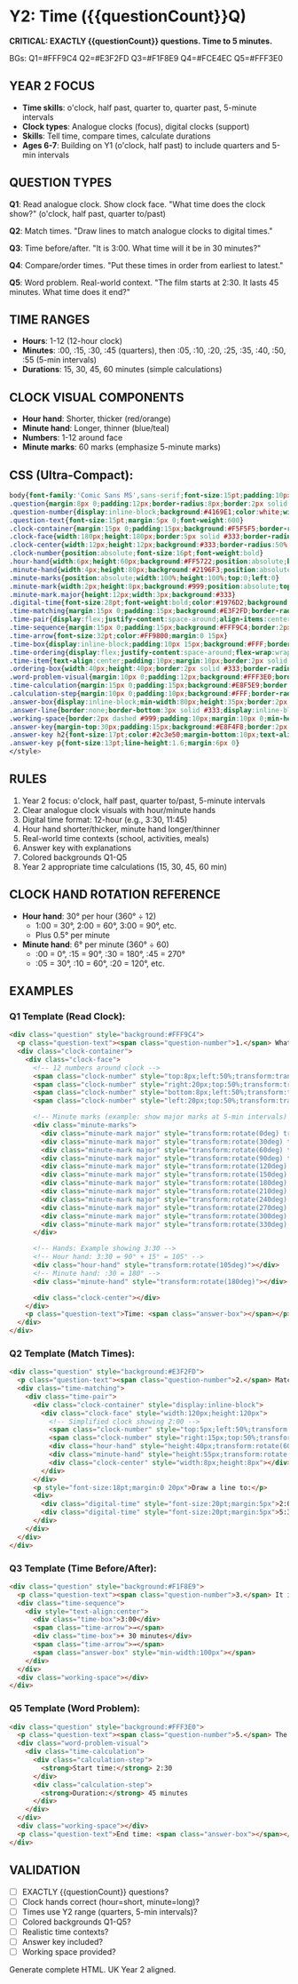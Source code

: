 # Y2: Time ({{questionCount}}Q)

**CRITICAL: EXACTLY {{questionCount}} questions. Time to 5 minutes.**

BGs: Q1=#FFF9C4 Q2=#E3F2FD Q3=#F1F8E9 Q4=#FCE4EC Q5=#FFF3E0

## YEAR 2 FOCUS
- **Time skills**: o'clock, half past, quarter to, quarter past, 5-minute intervals
- **Clock types**: Analogue clocks (focus), digital clocks (support)
- **Skills**: Tell time, compare times, calculate durations
- **Ages 6-7**: Building on Y1 (o'clock, half past) to include quarters and 5-min intervals

## QUESTION TYPES

**Q1**: Read analogue clock. Show clock face. "What time does the clock show?" (o'clock, half past, quarter to/past)

**Q2**: Match times. "Draw lines to match analogue clocks to digital times."

**Q3**: Time before/after. "It is 3:00. What time will it be in 30 minutes?"

**Q4**: Compare/order times. "Put these times in order from earliest to latest."

**Q5**: Word problem. Real-world context. "The film starts at 2:30. It lasts 45 minutes. What time does it end?"

## TIME RANGES
- **Hours**: 1-12 (12-hour clock)
- **Minutes**: :00, :15, :30, :45 (quarters), then :05, :10, :20, :25, :35, :40, :50, :55 (5-min intervals)
- **Durations**: 15, 30, 45, 60 minutes (simple calculations)

## CLOCK VISUAL COMPONENTS
- **Hour hand**: Shorter, thicker (red/orange)
- **Minute hand**: Longer, thinner (blue/teal)
- **Numbers**: 1-12 around face
- **Minute marks**: 60 marks (emphasize 5-minute marks)

## CSS (Ultra-Compact):
```css
body{font-family:'Comic Sans MS',sans-serif;font-size:15pt;padding:10px;line-height:1.4}
.question{margin:8px 0;padding:12px;border-radius:8px;border:2px solid #ddd}
.question-number{display:inline-block;background:#4169E1;color:white;width:30px;height:30px;line-height:30px;text-align:center;border-radius:50%;margin-right:8px;font-weight:bold;font-size:14pt}
.question-text{font-size:15pt;margin:5px 0;font-weight:600}
.clock-container{margin:15px 0;padding:15px;background:#F5F5F5;border-radius:8px;text-align:center}
.clock-face{width:180px;height:180px;border:5px solid #333;border-radius:50%;position:relative;margin:15px auto;background:#FFF}
.clock-center{width:12px;height:12px;background:#333;border-radius:50%;position:absolute;top:50%;left:50%;transform:translate(-50%,-50%);z-index:10}
.clock-number{position:absolute;font-size:16pt;font-weight:bold}
.hour-hand{width:6px;height:60px;background:#FF5722;position:absolute;bottom:50%;left:50%;transform-origin:bottom center;border-radius:3px;margin-left:-3px}
.minute-hand{width:4px;height:80px;background:#2196F3;position:absolute;bottom:50%;left:50%;transform-origin:bottom center;border-radius:2px;margin-left:-2px}
.minute-marks{position:absolute;width:100%;height:100%;top:0;left:0}
.minute-mark{width:2px;height:8px;background:#999;position:absolute;top:5px;left:50%;transform-origin:center 85px}
.minute-mark.major{height:12px;width:3px;background:#333}
.digital-time{font-size:28pt;font-weight:bold;color:#1976D2;background:#FFF;padding:10px 20px;border:3px solid #1976D2;border-radius:8px;display:inline-block;font-family:monospace}
.time-matching{margin:15px 0;padding:15px;background:#E3F2FD;border-radius:8px}
.time-pair{display:flex;justify-content:space-around;align-items:center;margin:15px 0;flex-wrap:wrap}
.time-sequence{margin:15px 0;padding:15px;background:#FFF9C4;border:2px dashed #FF9800;border-radius:8px}
.time-arrow{font-size:32pt;color:#FF9800;margin:0 15px}
.time-box{display:inline-block;padding:10px 15px;background:#FFF;border:2px solid #333;border-radius:8px;font-size:18pt;font-weight:bold;margin:5px}
.time-ordering{display:flex;justify-content:space-around;flex-wrap:wrap;margin:15px 0}
.time-item{text-align:center;padding:10px;margin:10px;border:2px solid #ddd;border-radius:8px;background:#FFF}
.ordering-box{width:40px;height:40px;border:2px solid #333;border-radius:5px;background:#FFF;display:inline-block;margin-top:10px}
.word-problem-visual{margin:10px 0;padding:12px;background:#FFF3E0;border:2px dashed #FF9800;border-radius:8px}
.time-calculation{margin:15px 0;padding:15px;background:#E8F5E9;border:2px solid #4CAF50;border-radius:8px}
.calculation-step{margin:10px 0;padding:10px;background:#FFF;border-radius:5px;font-size:16pt}
.answer-box{display:inline-block;min-width:80px;height:35px;border:2px solid #333;border-radius:5px;background:#FFF;vertical-align:middle;margin:0 5px}
.answer-line{border:none;border-bottom:3px solid #333;display:inline-block;min-width:80px;margin:0 5px;background:transparent}
.working-space{border:2px dashed #999;padding:10px;margin:10px 0;min-height:60px;background:#FAFAFA;border-radius:6px}
.answer-key{margin-top:30px;padding:15px;background:#E8F4F8;border:2px solid #4169E1;border-radius:8px;page-break-before:always}
.answer-key h2{font-size:17pt;color:#2c3e50;margin-bottom:10px;text-align:center}
.answer-key p{font-size:13pt;line-height:1.6;margin:6px 0}
</style>
```

## RULES

1. Year 2 focus: o'clock, half past, quarter to/past, 5-minute intervals
2. Clear analogue clock visuals with hour/minute hands
3. Digital time format: 12-hour (e.g., 3:30, 11:45)
4. Hour hand shorter/thicker, minute hand longer/thinner
5. Real-world time contexts (school, activities, meals)
6. Answer key with explanations
7. Colored backgrounds Q1-Q5
8. Year 2 appropriate time calculations (15, 30, 45, 60 min)

## CLOCK HAND ROTATION REFERENCE
- **Hour hand**: 30° per hour (360° ÷ 12)
  - 1:00 = 30°, 2:00 = 60°, 3:00 = 90°, etc.
  - Plus 0.5° per minute
- **Minute hand**: 6° per minute (360° ÷ 60)
  - :00 = 0°, :15 = 90°, :30 = 180°, :45 = 270°
  - :05 = 30°, :10 = 60°, :20 = 120°, etc.

## EXAMPLES

### Q1 Template (Read Clock):
```html
<div class="question" style="background:#FFF9C4">
  <p class="question-text"><span class="question-number">1.</span> What time does the clock show?</p>
  <div class="clock-container">
    <div class="clock-face">
      <!-- 12 numbers around clock -->
      <span class="clock-number" style="top:8px;left:50%;transform:translateX(-50%)">12</span>
      <span class="clock-number" style="right:20px;top:50%;transform:translateY(-50%)">3</span>
      <span class="clock-number" style="bottom:8px;left:50%;transform:translateX(-50%)">6</span>
      <span class="clock-number" style="left:20px;top:50%;transform:translateY(-50%)">9</span>

      <!-- Minute marks (example: show major marks at 5-min intervals) -->
      <div class="minute-marks">
        <div class="minute-mark major" style="transform:rotate(0deg) translateX(-1px)"></div>
        <div class="minute-mark major" style="transform:rotate(30deg) translateX(-1px)"></div>
        <div class="minute-mark major" style="transform:rotate(60deg) translateX(-1px)"></div>
        <div class="minute-mark major" style="transform:rotate(90deg) translateX(-1px)"></div>
        <div class="minute-mark major" style="transform:rotate(120deg) translateX(-1px)"></div>
        <div class="minute-mark major" style="transform:rotate(150deg) translateX(-1px)"></div>
        <div class="minute-mark major" style="transform:rotate(180deg) translateX(-1px)"></div>
        <div class="minute-mark major" style="transform:rotate(210deg) translateX(-1px)"></div>
        <div class="minute-mark major" style="transform:rotate(240deg) translateX(-1px)"></div>
        <div class="minute-mark major" style="transform:rotate(270deg) translateX(-1px)"></div>
        <div class="minute-mark major" style="transform:rotate(300deg) translateX(-1px)"></div>
        <div class="minute-mark major" style="transform:rotate(330deg) translateX(-1px)"></div>
      </div>

      <!-- Hands: Example showing 3:30 -->
      <!-- Hour hand: 3:30 = 90° + 15° = 105° -->
      <div class="hour-hand" style="transform:rotate(105deg)"></div>
      <!-- Minute hand: :30 = 180° -->
      <div class="minute-hand" style="transform:rotate(180deg)"></div>

      <div class="clock-center"></div>
    </div>
    <p class="question-text">Time: <span class="answer-box"></span></p>
  </div>
</div>
```

### Q2 Template (Match Times):
```html
<div class="question" style="background:#E3F2FD">
  <p class="question-text"><span class="question-number">2.</span> Match the clock to the correct digital time.</p>
  <div class="time-matching">
    <div class="time-pair">
      <div class="clock-container" style="display:inline-block">
        <div class="clock-face" style="width:120px;height:120px">
          <!-- Simplified clock showing 2:00 -->
          <span class="clock-number" style="top:5px;left:50%;transform:translateX(-50%);font-size:12pt">12</span>
          <span class="clock-number" style="right:15px;top:50%;transform:translateY(-50%);font-size:12pt">3</span>
          <div class="hour-hand" style="height:40px;transform:rotate(60deg)"></div>
          <div class="minute-hand" style="height:55px;transform:rotate(0deg)"></div>
          <div class="clock-center" style="width:8px;height:8px"></div>
        </div>
      </div>
      <p style="font-size:18pt;margin:0 20px">Draw a line to:</p>
      <div>
        <div class="digital-time" style="font-size:20pt;margin:5px">2:00</div>
        <div class="digital-time" style="font-size:20pt;margin:5px">5:30</div>
      </div>
    </div>
  </div>
</div>
```

### Q3 Template (Time Before/After):
```html
<div class="question" style="background:#F1F8E9">
  <p class="question-text"><span class="question-number">3.</span> It is 3:00 now. What time will it be in 30 minutes?</p>
  <div class="time-sequence">
    <div style="text-align:center">
      <div class="time-box">3:00</div>
      <span class="time-arrow">→</span>
      <div class="time-box">+ 30 minutes</div>
      <span class="time-arrow">→</span>
      <span class="answer-box" style="min-width:100px"></span>
    </div>
  </div>
  <div class="working-space"></div>
</div>
```

### Q5 Template (Word Problem):
```html
<div class="question" style="background:#FFF3E0">
  <p class="question-text"><span class="question-number">5.</span> The film starts at 2:30. It lasts 45 minutes. What time does the film end?</p>
  <div class="word-problem-visual">
    <div class="time-calculation">
      <div class="calculation-step">
        <strong>Start time:</strong> 2:30
      </div>
      <div class="calculation-step">
        <strong>Duration:</strong> 45 minutes
      </div>
    </div>
  </div>
  <div class="working-space"></div>
  <p class="question-text">End time: <span class="answer-box"></span></p>
</div>
```

## VALIDATION

- [ ] EXACTLY {{questionCount}} questions?
- [ ] Clock hands correct (hour=short, minute=long)?
- [ ] Times use Y2 range (quarters, 5-min intervals)?
- [ ] Colored backgrounds Q1-Q5?
- [ ] Realistic time contexts?
- [ ] Answer key included?
- [ ] Working space provided?

Generate complete HTML. UK Year 2 aligned.
